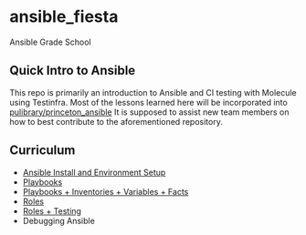 # ansible_fiesta
Ansible Grade School

## Quick Intro to Ansible

This repo is primarily an introduction to Ansible and CI testing with Molecule
using Testinfra. Most of the lessons learned here will be incorporated into
[pulibrary/princeton_ansible](https://github.com/pulibrary/princeton_ansible) It
is supposed to assist new team members on how to best contribute to the
aforementioned repository.

## Curriculum

* [Ansible Install and Environment Setup](fiesta_lesson_0.md)
* [Playbooks](fiesta_lesson_1.md)
* [Playbooks + Inventories + Variables + Facts](fiesta_lesson_2.md)
* [Roles](fiesta_lesson_3.md)
* [Roles + Testing](fiesta_lesson_4.md)
* Debugging Ansible
